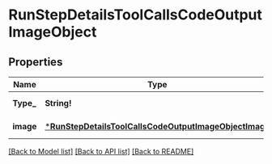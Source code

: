 # RunStepDetailsToolCallsCodeOutputImageObject

## Properties
Name | Type | Description | Notes
------------ | ------------- | ------------- | -------------
**Type_** | **String!** | Always &#x60;image&#x60;. | [default to null]
**image** | [***RunStepDetailsToolCallsCodeOutputImageObjectImage**](RunStepDetailsToolCallsCodeOutputImageObject_image.md) |  | [default to null]

[[Back to Model list]](../README.md#documentation-for-models) [[Back to API list]](../README.md#documentation-for-api-endpoints) [[Back to README]](../README.md)


